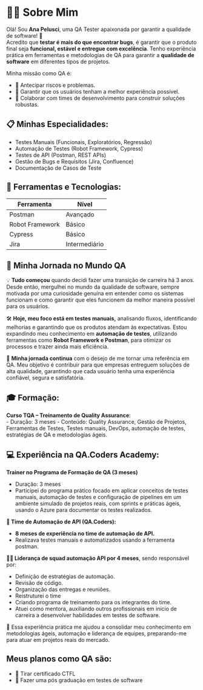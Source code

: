 # 🧑‍💻 Sobre Mim

Olá! Sou **Ana Pelusci**, uma QA Tester apaixonada por garantir a qualidade de software! 🎯   
Acredito que **testar é mais do que encontrar bugs**, é garantir que o produto final seja **funcional, estável e entregue com excelência**.
Tenho experiência prática em ferramentas e metodologias de QA para garantir a **qualidade de software** em diferentes tipos de projetos.

Minha missão como QA é:
- 📌 Antecipar riscos e problemas.
- 📌 Garantir que os usuários tenham a melhor experiência possível.
- 📌 Colaborar com times de desenvolvimento para construir soluções robustas.

## 📋 **Minhas Especialidades:**
- Testes Manuais (Funcionais, Exploratórios, Regressão)
- Automação de Testes (Robot Framework, Cypress)
- Testes de API (Postman, REST APIs)
- Gestão de Bugs e Requisitos (Jira, Confluence)
- Documentação de Casos de Teste

## 🔧 **Ferramentas e Tecnologias:**
| Ferramenta          | Nível         |
|---------------------|---------------|
| Postman             | Avançado      |
| Robot Framework     | Básico        |
| Cypress             | Básico        |
| Jira                | Intermediário |


## 🚀 **Minha Jornada no Mundo QA**

 💡 **Tudo começou** quando decidi fazer uma transição de carreira há 3 anos. Desde então, mergulhei no mundo 
    da qualidade de software, sempre motivada por uma curiosidade genuína em entender como os sistemas funcionam
    e como garantir que eles funcionem da melhor maneira possível para os usuários.

 🛠️ **Hoje, meu foco está em testes manuais,** analisando fluxos, identificando melhorias e garantindo que os 
    produtos atendam às expectativas. Estou expandindo meu conhecimento em **automação de testes**, utilizando 
    ferramentas como **Robot Framework e Postman**, para otimizar os processos e trazer ainda mais eficiência.

 🌱 **Minha jornada continua** com o desejo de me tornar uma referência em QA. Meu objetivo é contribuir para 
    que empresas entreguem soluções de alta qualidade, garantindo que cada usuário tenha uma experiência confiável, 
    segura e satisfatória.
    
## **🎓 Formação:**

  **Curso TQA – Treinamento de Quality Assurance**:   
    - Duração: 3 meses
    - Conteúdo: Quality Assurance, Gestão de Projetos, Ferramentas de Testes, Testes manuais, DevOps, automação de testes, estratégias de QA e metodologias ágeis.

## **💻 Experiência na QA.Coders Academy:**

  **Trainer no Programa de Formação de QA (3 meses)**
  - Duração: 3 meses
  - Participei do programa prático focado em aplicar conceitos de testes manuais, automação de testes e configuração de pipelines em um ambiente simulado de projetos reais, com sprints e práticas ágeis, usando o Azure para documentar os testes realizados.

 **🔧 Time de Automação de API (QA.Coders):** 
- **8 meses de experiência no time de automação de API.**
-	Realizava testes manuais e automatizados usando a ferramenta postman.

**👨‍🏫 Liderança de squad automação API por 4 meses**, sendo responsável por:
 - Definição de estratégias de automação.
 - Revisão de código.
 - Organização das entregas e reuniões.
 - Reistruturei o time
 - Criando programa de treinamento para os integrantes do time.
 - Atuei como mentora, auxiliando outros profissionais em início de carreira a desenvolver habilidades em testes de software.
   
🎯 Essa experiência prática me ajudou a consolidar meu conhecimento em metodologias ágeis, automação e liderança de equipes, preparando-me para atuar em projetos reais do mercado.

## **Meus planos como QA são:**
- 📌 Tirar certificado CTFL
- 📌 Fazer uma pós graduação em testes de software
